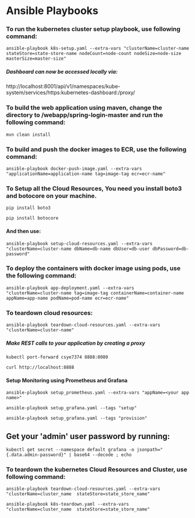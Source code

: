 # Ansible Playbooks


### To run the kubernetes cluster setup playbook, use following command:

`ansible-playbook k8s-setup.yaml --extra-vars "clusterName=cluster-name stateStore=state-store-name nodeCount=node-count nodeSize=node-size masterSize=master-size"`


##### Dashboard can now be accessed locally via: 
 
http://localhost:8001/api/v1/namespaces/kube-system/services/https:kubernetes-dashboard:/proxy/


### To build the web application using maven, change the directory to /webapp/spring-login-master and run the following command:

`mvn clean install`


### To build and push the docker images to ECR, use the following command:

`ansible-playbook docker-push-image.yaml --extra-vars "applicationName=application-name tag=image-tag ecr=ecr-name"`


### To Setup all the Cloud Resources, You need you install boto3 and botocore on your machine.

`pip install boto3`

`pip install botocore` 





#### And then use: 

`ansible-playbook setup-cloud-resources.yaml --extra-vars "clusterName=cluster-name dbName=db-name dbUser=db-user dbPassword=db-password"`


### To deploy the containers with docker image using pods, use the following command:

`ansible-playbook app-deployment.yaml --extra-vars "clusterName=cluster-name tag=image-tag containerName=container-name appName=app-name podName=pod-name ecr=ecr-name"`


### To teardown cloud resources:

`ansible-playbook teardown-cloud-resources.yaml --extra-vars "clusterName=cluster-name"`


##### Make REST calls to your application by creating a proxy

`kubectl port-forward csye7374 8888:8080`

`curl http://localhost:8888`


#### Setup Monitoring using Prometheus and Grafana 

`ansible-playbook setup_prometheus.yaml --extra-vars "appName=<your app name>"`

`ansible-playbook setup_grafana.yaml --tags "setup"`

`ansible-playbook setup_grafana.yaml --tags "provision"`

## Get your 'admin' user password by running:

`kubectl get secret --namespace default grafana -o jsonpath="{.data.admin-password}" | base64 --decode ; echo`


### To teardown the kubernetes Cloud Resources and Cluster, use following command:

`ansible-playbook teardown-cloud-resources.yaml --extra-vars "clusterName=cluster_name  stateStore=state_store_name"`

`ansible-playbook k8s-teardown.yaml --extra-vars "clusterName=cluster_name  stateStore=state_store_name"`
